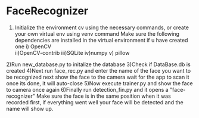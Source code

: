 # FaceRecognizer
1) Initialize the environment cv using the necessary commands, or create your own virtual env using venv command
		Make sure the following dependencies are installed in the virtual environment if u have created one
			i) OpenCV	
			ii)OpenCV-contrib
			iii)SQLite
			iv)numpy
			v) pillow
  
2)Run new_database.py to initalize the database
3)Check if DataBase.db is created
4)Next run face_rec.py and enter the name of the face you want to be recognized next show the face to the camera wait for the app to scan it once its done, it will auto-close
5)Now execute trainer.py and show the face to camera once again
6)Finally run detection_fin.py and it opens a "face-recognizer"  Make sure the face is in the same position when it was recorded first, if everything went well your face
will be detected and the name will show up.
